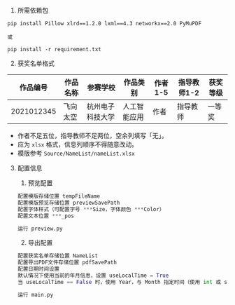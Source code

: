 1. 所需依赖包

```shell
pip install Pillow xlrd==1.2.0 lxml==4.3 networkx==2.0 PyMuPDF

或

pip install -r requirement.txt
```

2. 获奖名单格式

| 作品编号   | 作品名称 | 参赛学校         | 作品类别     | 作者1-5 | 指导教师1-2 | 获奖等级 |
| ---------- | -------- | ---------------- | ------------ | ------- | ----------- | -------- |
| 2021012345 | 飞向太空 | 杭州电子科技大学 | 人工智能应用 | 作者    | 指导教师    | 一等奖   |
* 作者不足五位，指导教师不足两位，空余列填写「无」。
* 应为 `xlsx` 格式，信息列顺序不得随意改动。
* 模版参考 `Source/NameList/nameList.xlsx`

3. 配置信息

	1. 预览配置

	```python
	配置模版存储位置 tempFileName
	配置模版预览存储位置 previewSavePath
	配置字体样式（可配置字号 ***Size，字体颜色 ***Color）
	配置文本位置 ***_pos
	
	运行 preview.py
	```

	2. 导出配置

	```python
	配置获奖名单存储位置 NameList
	配置导出PDF文件存储位置 pdfSavePath
	配置日期时间设置
	默认情况下使用当前的年月信息，设置 useLocalTime = True
	当 useLocalTime == False 时，使用 Year，与 Month 指定时间（使用 int 或 str）
	
	运行 main.py
	```

	
